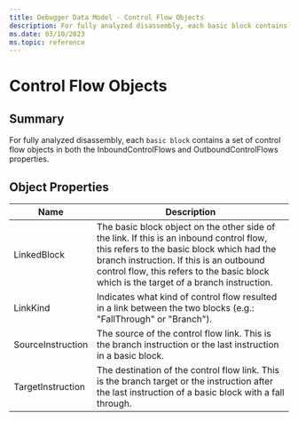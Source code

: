 ```yaml
---
title: Debugger Data Model - Control Flow Objects
description: For fully analyzed disassembly, each basic block contains a set of control flow objects.
ms.date: 03/10/2023
ms.topic: reference
---
```

# Control Flow Objects

## Summary

For fully analyzed disassembly, each `basic block` contains a set of control flow objects in both the InboundControlFlows and OutboundControlFlows properties.

## Object Properties

|Name|Description|
|--- |--- |
|LinkedBlock|The basic block object on the other side of the link. If this is an inbound control flow, this refers to the basic block which had the branch instruction. If this is an outbound control flow, this refers to the basic block which is the target of a branch instruction.|
|LinkKind|Indicates what kind of control flow resulted in a link between the two blocks (e.g.: "FallThrough" or "Branch").|
|SourceInstruction|The source of the control flow link. This is the branch instruction or the last instruction in a basic block.|
|TargetInstruction|The destination of the control flow link. This is the branch target or the instruction after the last instruction of a basic block with a fall through.|
